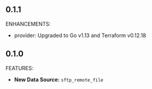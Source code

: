 ## 0.1.1

ENHANCEMENTS:

* provider: Upgraded to Go v1.13 and Terraform v0.12.18

## 0.1.0

FEATURES:

* **New Data Source:** `sftp_remote_file`
